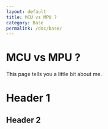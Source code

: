 ```yaml
---
layout: default
title: MCU vs MPU ?
category: Base
permalink: /doc/base/
---
```

# MCU vs MPU ?

This page tells you a little bit about me.

# Header 1
## Header 2
